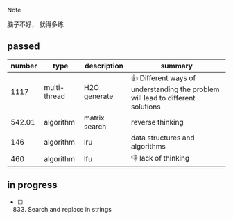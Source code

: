 > [!NOTE]
> 脑子不好， 就得多练

## passed


|number|type| description|summary|
|---|---|---|---|
|1117|multi-thread|H2O generate|:thumbsup: Different ways of understanding the problem will lead to different solutions|
|542.01|algorithm|matrix search|reverse thinking|
|146|algorithm|lru|data structures and algorithms|
|460|algorithm|lfu|:thumbsdown: lack of thinking|


## in progress

- [ ] 833. Search and replace in strings